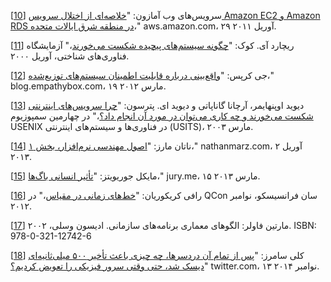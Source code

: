 [[10](ch01.html#AmazonWebServices2011tj-marker)] سرویس‌های وب آمازون:
"[خلاصه‌ای از اختلال سرویس Amazon EC2 و Amazon RDS در منطقه شرق ایالات متحده](http://aws.amazon.com/message/65648/)،" aws.amazon.com، ۲۹ آوریل ۲۰۱۱.

[[11](ch01.html#Cook2000wo-marker)] ریچارد آی. کوک:
"[چگونه سیستم‌های پیچیده شکست می‌خورند](http://web.mit.edu/2.75/resources/random/How%20Complex%20Systems%20Fail.pdf)،" آزمایشگاه فناوری‌های شناختی، آوریل ۲۰۰۰.

[[12](ch01.html#Kreps2012td_ch1-marker)] جی کرپس:
"[واقع‌بینی درباره قابلیت اطمینان سیستم‌های توزیع‌شده](http://blog.empathybox.com/post/19574936361/getting-real-about-distributed-system-reliability)،" blog.empathybox.com، ۱۹ مارس ۲۰۱۲.

[[13](ch01.html#Oppenheimer2003vc-marker)] دیوید اوپنهایمر، آرچانا گاناپاتی و دیوید ای. پترسون:
"[چرا سرویس‌های اینترنتی شکست می‌خورند و چه کاری می‌توان در مورد آن انجام داد؟](http://static.usenix.org/legacy/events/usits03/tech/full_papers/oppenheimer/oppenheimer.pdf)،" در چهارمین سمپوزیوم USENIX در فناوری‌ها و سیستم‌های اینترنتی (USITS)، مارس ۲۰۰۳.

[[14](ch01.html#Marz2013wq-marker)] ناتان مارز:
"[اصول مهندسی نرم‌افزار، بخش ۱](http://nathanmarz.com/blog/principles-of-software-engineering-part-1.html)،" nathanmarz.com، ۲ آوریل ۲۰۱۳.

[[15](ch01.html#bugs-impact-marker)] مایکل جوریویتز:
"[تأثیر انسانی باگ‌ها](http://jury.me/blog/2013/3/14/the-human-impact-of-bugs)،"
jury.me، ۱۵ مارس ۲۰۱۳.

[[16](ch01.html#Krikorian2012-marker)] رافی کریکوریان:
"[خط‌های زمانی در مقیاس](http://www.infoq.com/presentations/Twitter-Timeline-Scalability)،"
در QCon سان فرانسیسکو، نوامبر ۲۰۱۲.

[[17](ch01.html#Fowler2002wd-marker)] مارتین فاولر:
الگوهای معماری برنامه‌های سازمانی. ادیسون وسلی، ۲۰۰۲.
ISBN: 978-0-321-12742-6

[[18](ch01.html#Sommers2014va-marker)] کلی سامرز:
"[پس از تمام آن دردسرها، چه چیزی باعث تأخیر ۵۰۰ میلی‌ثانیه‌ای دیسک شد، حتی وقتی سرور فیزیکی را تعویض کردیم؟](https://twitter.com/kellabyte/status/532930540777635840)" twitter.com، ۱۳ نوامبر ۲۰۱۴. 